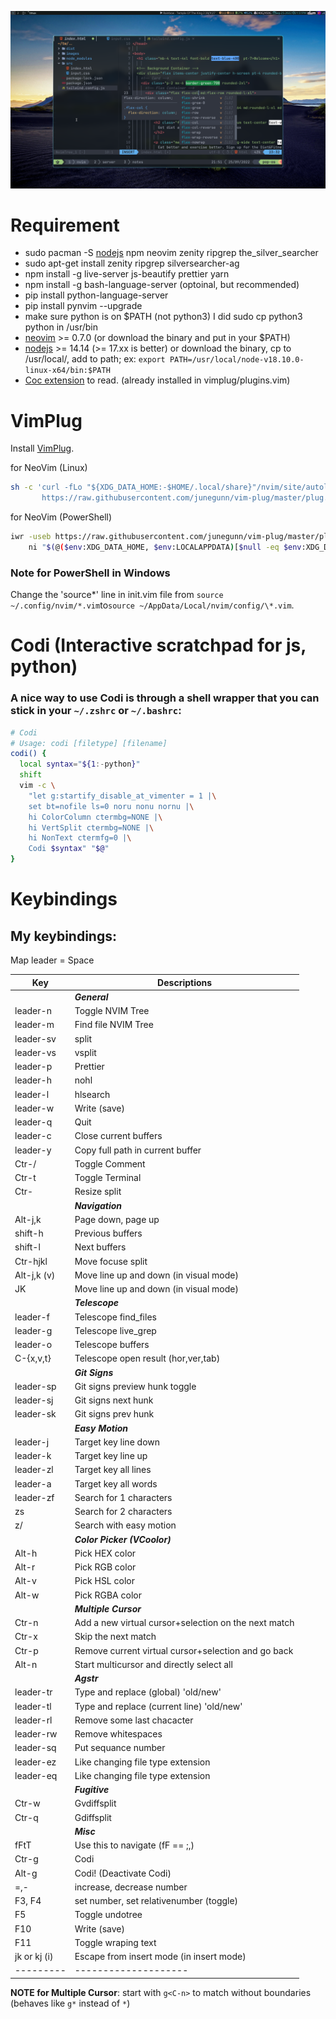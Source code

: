 ![](images/nvim-tailwindcss-new.png)

# Requirement

-   sudo pacman -S [nodejs](https://nodejs.org/) npm neovim zenity ripgrep the_silver_searcher
-   sudo apt-get install zenity ripgrep silversearcher-ag
-   npm install -g live-server js-beautify prettier yarn
-   npm install -g bash-language-server (optoinal, but recommended)
-   pip install python-language-server
-   pip install pynvim --upgrade
-   make sure python is on $PATH (not python3) I did sudo cp python3 python in /usr/bin
-   [neovim](https://github.com/neovim/neovim.git) >= 0.7.0 (or download the binary and put in your $PATH)
-   [nodejs](https://nodejs.org/) >= 14.14 (>= 17.xx is better) or download the binary, cp to /usr/local/, add to path; ex: `export PATH=/usr/local/node-v18.10.0-linux-x64/bin:$PATH`
-   [Coc extension](https://github.com/neoclide/coc.nvim/wiki/Using-coc-extensions) to read. (already installed in vimplug/plugins.vim)

# VimPlug

Install [VimPlug](https://github.com/junegunn/vim-plug). <br />

for NeoVim (Linux)

```sh
sh -c 'curl -fLo "${XDG_DATA_HOME:-$HOME/.local/share}"/nvim/site/autoload/plug.vim --create-dirs \
       https://raw.githubusercontent.com/junegunn/vim-plug/master/plug.vim'
```

for NeoVim (PowerShell)

```sh
iwr -useb https://raw.githubusercontent.com/junegunn/vim-plug/master/plug.vim |`
    ni "$(@($env:XDG_DATA_HOME, $env:LOCALAPPDATA)[$null -eq $env:XDG_DATA_HOME])/nvim-data/site/autoload/plug.vim" -Force
```

### Note for PowerShell in Windows

Change the 'source*' line in init.vim file from `source ~/.config/nvim/*.vim`to`source ~/AppData/Local/nvim/config/\*.vim`.

# Codi (Interactive scratchpad for js, python)

### A nice way to use Codi is through a shell wrapper that you can stick in your `~/.zshrc` or `~/.bashrc`:

```sh
# Codi
# Usage: codi [filetype] [filename]
codi() {
  local syntax="${1:-python}"
  shift
  vim -c \
    "let g:startify_disable_at_vimenter = 1 |\
    set bt=nofile ls=0 noru nonu nornu |\
    hi ColorColumn ctermbg=NONE |\
    hi VertSplit ctermbg=NONE |\
    hi NonText ctermfg=0 |\
    Codi $syntax" "$@"
}
```

# Keybindings

## My keybindings:

Map leader = Space

| Key          | Descriptions                                         |
| ------------ | ---------------------------------------------------- |
|              | **_General_**                                        |
| leader-n     | Toggle NVIM Tree                                     |
| leader-m     | Find file NVIM Tree                                  |
| leader-sv    | split                                                |
| leader-vs    | vsplit                                               |
| leader-p     | Prettier                                             |
| leader-h     | nohl                                                 |
| leader-l     | hlsearch                                             |
| leader-w     | Write (save)                                         |
| leader-q     | Quit                                                 |
| leader-c     | Close current buffers                                |
| leader-y     | Copy full path in current buffer                     |
| Ctr-/        | Toggle Comment                                       |
| Ctr-t        | Toggle Terminal                                      |
| Ctr-<arrow>  | Resize split                                         |
|              | **_Navigation_**                                     |
| Alt-j,k      | Page down, page up                                   |
| shift-h      | Previous buffers                                     |
| shift-l      | Next buffers                                         |
| Ctr-hjkl     | Move focuse split                                    |
| Alt-j,k (v)  | Move line up and down (in visual mode)               |
| JK           | Move line up and down (in visual mode)               |
|              | **_Telescope_**                                      |
| leader-f     | Telescope find_files                                 |
| leader-g     | Telescope live_grep                                  |
| leader-o     | Telescope buffers                                    |
| C-{x,v,t}    | Telescope open result (hor,ver,tab)                  |
|              | **_Git Signs_**                                      |
| leader-sp    | Git signs preview hunk toggle                        |
| leader-sj    | Git signs next hunk                                  |
| leader-sk    | Git signs prev hunk                                  |
|              | **_Easy Motion_**                                    |
| leader-j     | Target key line down                                 |
| leader-k     | Target key line up                                   |
| leader-zl    | Target key all lines                                 |
| leader-a     | Target key all words                                 |
| leader-zf    | Search for 1 characters                              |
| zs           | Search for 2 characters                              |
| z/           | Search with easy motion                              |
|              | **_Color Picker (VCoolor)_**                         |
| Alt-h        | Pick HEX color                                       |
| Alt-r        | Pick RGB color                                       |
| Alt-v        | Pick HSL color                                       |
| Alt-w        | Pick RGBA color                                      |
|              | **_Multiple Cursor_**                                |
| Ctr-n        | Add a new virtual cursor+selection on the next match |
| Ctr-x        | Skip the next match                                  |
| Ctr-p        | Remove current virtual cursor+selection and go back  |
| Alt-n        | Start multicursor and directly select all            |
|              | **_Agstr_**                                          |
| leader-tr    | Type and replace (global) 'old/new'                  |
| leader-tl    | Type and replace (current line) 'old/new'            |
| leader-rl    | Remove some last chacacter                           |
| leader-rw    | Remove whitespaces                                   |
| leader-sq    | Put sequance number                                  |
| leader-ez    | Like changing file type extension                    |
| leader-eq    | Like changing file type extension                    |
|              | **_Fugitive_**                                       |
| Ctr-w        | Gvdiffsplit                                          |
| Ctr-q        | Gdiffsplit                                           |
|              | **_Misc_**                                           |
| fFtT         | Use this to navigate (fF == ;,)                      |
| Ctr-g        | Codi                                                 |
| Alt-g        | Codi! (Deactivate Codi)                              |
| =,-          | increase, decrease number                            |
| F3, F4       | set number, set relativenumber (toggle)              |
| F5           | Toggle undotree                                      |
| F10          | Write (save)                                         |
| F11          | Toggle wraping text                                  |
| jk or kj (i) | Escape from insert mode (in insert mode)             |
| ---------    | --------------------                                 |

**NOTE for Multiple Cursor**: start with `g<C-n>` to match without boundaries (behaves like `g*` instead of `*`)
